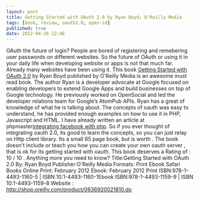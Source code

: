 ```yaml
---
layout: post
title: Getting Started with OAuth 2.0 by Ryan Boyd; O'Reilly Media
tags: [book, review, oauth2.0, open-id]
published: true
date: 2012-04-26 22:46
---
```

OAuth the future of login? People are bored of registering and remebering user passwords on different websites. So the future of OAuth or using it in your daily life when developing website or apps is not that much far. Already many websites have been using it. This book [Getting Started with OAuth 2.0](http://shop.oreilly.com/product/0636920021810.do) by Ryan Boyd published by O'Reilly Media is an awesome must read book. The author Ryan is a developer advocate at Google focused on enabling developers to extend Google Apps and build businesses on top of Google technology. He previously worked on OpenSocial and led the developer relations team for Google’s AtomPub APIs. Ryan has a great of knowledge of what he is talking about. The concepts of oauth was easy to understand, he has provided enough examples on how to use it in PHP, Javascript and HTML. I have already written an article at phpmaster[integrating facebook with php](http://phpmaster.com/integrating-with-facebook/). So if you ever thought of integrating oauth 2.0, its good to learn the concepts, so you can just relay on Http client library. Its a small 65 page book, but is worth . The book doesn't include or teach you how you can create your own oauth server , that is ok for its getting started with oauth. This book deserves a Rating of : 10 / 10 . Anything more you need to know? Title:Getting Started with OAuth 2.0 By: Ryan Boyd Publisher:O'Reilly Media Formats: Print Ebook Safari Books Online Print: February 2012 Ebook: February 2012 Print ISBN:978-1-4493-1160-5 | ISBN 10:1-4493-1160-1Ebook ISBN:978-1-4493-1159-9 | ISBN 10:1-4493-1159-8 Website : http://shop.oreilly.com/product/0636920021810.do  
